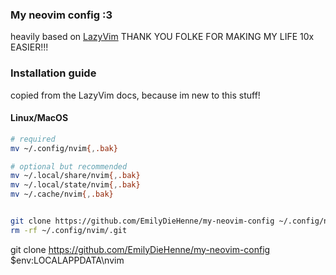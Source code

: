 ### My neovim config :3
heavily based on  [LazyVim](https://www.lazyvim.org/)
THANK YOU FOLKE FOR MAKING MY LIFE 10x EASIER!!!

### Installation guide
copied from the LazyVim docs, because im new to this stuff!

#### Linux/MacOS
```bash
# required
mv ~/.config/nvim{,.bak}

# optional but recommended
mv ~/.local/share/nvim{,.bak}
mv ~/.local/state/nvim{,.bak}
mv ~/.cache/nvim{,.bak}


git clone https://github.com/EmilyDieHenne/my-neovim-config ~/.config/nvim
rm -rf ~/.config/nvim/.git
```
git clone https://github.com/EmilyDieHenne/my-neovim-config $env:LOCALAPPDATA\nvim
